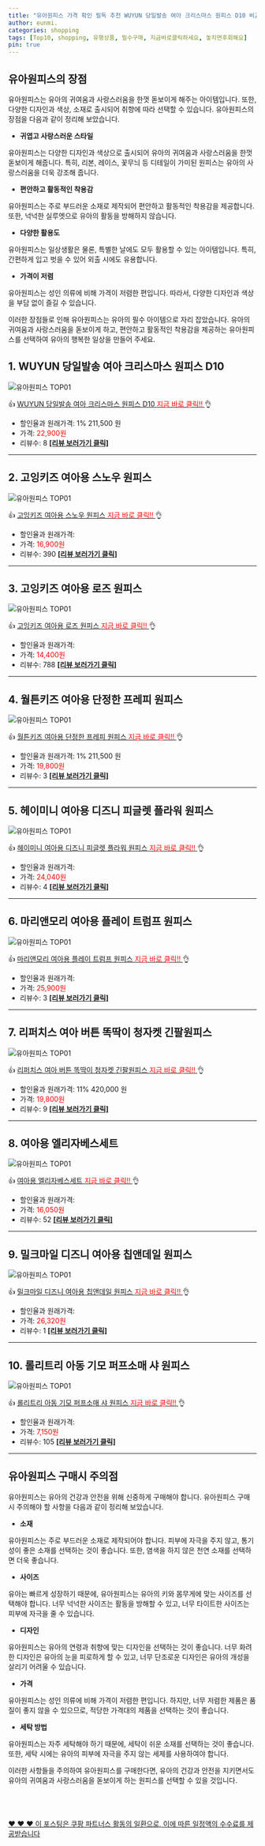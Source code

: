 ```yaml
---
title: "유아원피스 가격 확인 필독 추천 WUYUN 당일발송 여아 크리스마스 원피스 D10 비교 장점 구매가이드"
author: eunmi.
categories: shopping
tags: [Top10, shopping, 유행상품, 필수구매, 지금바로클릭하세요, 놓치면후회해요]
pin: true
---
```

## 유아원피스의 장점

유아원피스는 유아의 귀여움과 사랑스러움을 한껏 돋보이게 해주는 아이템입니다. 또한, 다양한 디자인과 색상, 소재로 출시되어 취향에 따라 선택할 수 있습니다. 유아원피스의 장점을 다음과 같이 정리해 보았습니다.

* **귀엽고 사랑스러운 스타일**

유아원피스는 다양한 디자인과 색상으로 출시되어 유아의 귀여움과 사랑스러움을 한껏 돋보이게 해줍니다. 특히, 리본, 레이스, 꽃무늬 등 디테일이 가미된 원피스는 유아의 사랑스러움을 더욱 강조해 줍니다.

* **편안하고 활동적인 착용감**

유아원피스는 주로 부드러운 소재로 제작되어 편안하고 활동적인 착용감을 제공합니다. 또한, 넉넉한 실루엣으로 유아의 활동을 방해하지 않습니다.

* **다양한 활용도**

유아원피스는 일상생활은 물론, 특별한 날에도 모두 활용할 수 있는 아이템입니다. 특히, 간편하게 입고 벗을 수 있어 외출 시에도 유용합니다.

* **가격이 저렴**

유아원피스는 성인 의류에 비해 가격이 저렴한 편입니다. 따라서, 다양한 디자인과 색상을 부담 없이 즐길 수 있습니다.

이러한 장점들로 인해 유아원피스는 유아의 필수 아이템으로 자리 잡았습니다. 유아의 귀여움과 사랑스러움을 돋보이게 하고, 편안하고 활동적인 착용감을 제공하는 유아원피스를 선택하여 유아의 행복한 일상을 만들어 주세요.

   

## 1. WUYUN 당일발송 여아 크리스마스 원피스 D10

![유아원피스 TOP01](https://thumbnail8.coupangcdn.com/thumbnails/remote/230x230ex/image/vendor_inventory/a4e4/3a5f72f89781c66c2b98f00e0b5fcb8fa3a428b7b8bef380f59385c37c58.jpg)


👍 [WUYUN 당일발송 여아 크리스마스 원피스 D10 <font color=red> 지금 바로 클릭!! </font> ](https://link.coupang.com/re/AFFSDP?lptag=AF3617701&subid=GithubCoopas&pageKey=6473006223&traceid=V0-153&itemId=14136785851&vendorItemId=81383524360) 👌 


- 할인율과 원래가격: 1%  211,500   원
- 가격: <span style='color:red'>22,900원</span>
- 리뷰수: 8  [**[리뷰 보러가기 클릭]**](https://link.coupang.com/re/AFFSDP?lptag=AF3617701&subid=GithubCoopas&pageKey=6473006223&traceid=V0-153&itemId=14136785851&vendorItemId=81383524360)

---


   

## 2. 고잉키즈 여아용 스노우 원피스

![유아원피스 TOP01](https://thumbnail6.coupangcdn.com/thumbnails/remote/230x230ex/image/retail/images/2019/11/25/13/7/8c7906ba-5cfb-4dd9-80c4-836ec2326c4a.jpg)


👍 [고잉키즈 여아용 스노우 원피스 <font color=red> 지금 바로 클릭!! </font> ](https://link.coupang.com/re/AFFSDP?lptag=AF3617701&subid=GithubCoopas&pageKey=344013176&traceid=V0-153&itemId=1092906627&vendorItemId=5609136832) 👌 


- 할인율과 원래가격: 
- 가격: <span style='color:red'>16,900원</span>
- 리뷰수: 390  [**[리뷰 보러가기 클릭]**](https://link.coupang.com/re/AFFSDP?lptag=AF3617701&subid=GithubCoopas&pageKey=344013176&traceid=V0-153&itemId=1092906627&vendorItemId=5609136832)

---


   

## 3. 고잉키즈 여아용 로즈 원피스

![유아원피스 TOP01](https://thumbnail10.coupangcdn.com/thumbnails/remote/230x230ex/image/retail/images/2022/02/09/15/7/c4bccd0a-a2b1-4507-bf09-d3c6a50bfb7c.jpg)


👍 [고잉키즈 여아용 로즈 원피스 <font color=red> 지금 바로 클릭!! </font> ](https://link.coupang.com/re/AFFSDP?lptag=AF3617701&subid=GithubCoopas&pageKey=6331178684&traceid=V0-153&itemId=13239703282&vendorItemId=80497731309) 👌 


- 할인율과 원래가격: 
- 가격: <span style='color:red'>14,400원</span>
- 리뷰수: 788  [**[리뷰 보러가기 클릭]**](https://link.coupang.com/re/AFFSDP?lptag=AF3617701&subid=GithubCoopas&pageKey=6331178684&traceid=V0-153&itemId=13239703282&vendorItemId=80497731309)

---


   

## 4. 월튼키즈 여아용 단정한 프레피 원피스

![유아원피스 TOP01](https://thumbnail10.coupangcdn.com/thumbnails/remote/230x230ex/image/rs_quotation_api/gexvxapl/55a3ce5ace0c4448afd889391fb1cc1a.jpg)


👍 [월튼키즈 여아용 단정한 프레피 원피스 <font color=red> 지금 바로 클릭!! </font> ](https://link.coupang.com/re/AFFSDP?lptag=AF3617701&subid=GithubCoopas&pageKey=7563650703&traceid=V0-153&itemId=19932177493&vendorItemId=87031692997) 👌 


- 할인율과 원래가격: 1%  211,500   원
- 가격: <span style='color:red'>19,800원</span>
- 리뷰수: 3  [**[리뷰 보러가기 클릭]**](https://link.coupang.com/re/AFFSDP?lptag=AF3617701&subid=GithubCoopas&pageKey=7563650703&traceid=V0-153&itemId=19932177493&vendorItemId=87031692997)

---


   

## 5. 헤이미니 여아용 디즈니 피글렛 플라워 원피스

![유아원피스 TOP01](https://thumbnail7.coupangcdn.com/thumbnails/remote/230x230ex/image/vendor_inventory/6a5e/ff0e353a6a2182958cee82eb5ba489bab0d7f2c9eddd60c6ef97fc29f31f.jpg)


👍 [헤이미니 여아용 디즈니 피글렛 플라워 원피스 <font color=red> 지금 바로 클릭!! </font> ](https://link.coupang.com/re/AFFSDP?lptag=AF3617701&subid=GithubCoopas&pageKey=7565553324&traceid=V0-153&itemId=19941409817&vendorItemId=87040693211) 👌 


- 할인율과 원래가격: 
- 가격: <span style='color:red'>24,040원</span>
- 리뷰수: 4  [**[리뷰 보러가기 클릭]**](https://link.coupang.com/re/AFFSDP?lptag=AF3617701&subid=GithubCoopas&pageKey=7565553324&traceid=V0-153&itemId=19941409817&vendorItemId=87040693211)

---


   

## 6. 마리앤모리 여아용 플레이 트럼프 원피스

![유아원피스 TOP01](https://thumbnail9.coupangcdn.com/thumbnails/remote/230x230ex/image/retail/images/1830917089763557-d998f7e0-fda7-4407-8dfd-13159cc0fd31.jpg)


👍 [마리앤모리 여아용 플레이 트럼프 원피스 <font color=red> 지금 바로 클릭!! </font> ](https://link.coupang.com/re/AFFSDP?lptag=AF3617701&subid=GithubCoopas&pageKey=7102636513&traceid=V0-153&itemId=17733345881&vendorItemId=84898057348) 👌 


- 할인율과 원래가격: 
- 가격: <span style='color:red'>25,900원</span>
- 리뷰수: 3  [**[리뷰 보러가기 클릭]**](https://link.coupang.com/re/AFFSDP?lptag=AF3617701&subid=GithubCoopas&pageKey=7102636513&traceid=V0-153&itemId=17733345881&vendorItemId=84898057348)

---


   

## 7. 리퍼치스 여아 버튼 똑딱이 청자켓 긴팔원피스

![유아원피스 TOP01](https://thumbnail10.coupangcdn.com/thumbnails/remote/230x230ex/image/vendor_inventory/40d0/2bf129c9ab2d574af7302569895bc08b27a82371e98e46c52d43c76fee4d.jpg)


👍 [리퍼치스 여아 버튼 똑딱이 청자켓 긴팔원피스 <font color=red> 지금 바로 클릭!! </font> ](https://link.coupang.com/re/AFFSDP?lptag=AF3617701&subid=GithubCoopas&pageKey=7560982717&traceid=V0-153&itemId=19919581191&vendorItemId=87019317546) 👌 


- 할인율과 원래가격: 11%  420,000   원
- 가격: <span style='color:red'>19,800원</span>
- 리뷰수: 9  [**[리뷰 보러가기 클릭]**](https://link.coupang.com/re/AFFSDP?lptag=AF3617701&subid=GithubCoopas&pageKey=7560982717&traceid=V0-153&itemId=19919581191&vendorItemId=87019317546)

---


   

## 8. 여아용 엘리자베스세트

![유아원피스 TOP01](https://thumbnail10.coupangcdn.com/thumbnails/remote/230x230ex/image/retail/images/2021/10/21/9/5/810fa851-73a1-4cd1-adab-dd97730410ca.jpg)


👍 [여아용 엘리자베스세트 <font color=red> 지금 바로 클릭!! </font> ](https://link.coupang.com/re/AFFSDP?lptag=AF3617701&subid=GithubCoopas&pageKey=6136574985&traceid=V0-153&itemId=11739695146&vendorItemId=79013612439) 👌 


- 할인율과 원래가격: 
- 가격: <span style='color:red'>16,050원</span>
- 리뷰수: 52  [**[리뷰 보러가기 클릭]**](https://link.coupang.com/re/AFFSDP?lptag=AF3617701&subid=GithubCoopas&pageKey=6136574985&traceid=V0-153&itemId=11739695146&vendorItemId=79013612439)

---


   

## 9. 밀크마일 디즈니 여아용 칩앤데일 원피스

![유아원피스 TOP01](https://thumbnail10.coupangcdn.com/thumbnails/remote/230x230ex/image/vendor_inventory/547c/34e472d420f38fd77e43f66a9c975dce36d1bead3b50368b85a9d766f633.jpg)


👍 [밀크마일 디즈니 여아용 칩앤데일 원피스 <font color=red> 지금 바로 클릭!! </font> ](https://link.coupang.com/re/AFFSDP?lptag=AF3617701&subid=GithubCoopas&pageKey=7534549567&traceid=V0-153&itemId=19791717569&vendorItemId=86894284725) 👌 


- 할인율과 원래가격: 
- 가격: <span style='color:red'>26,320원</span>
- 리뷰수: 1  [**[리뷰 보러가기 클릭]**](https://link.coupang.com/re/AFFSDP?lptag=AF3617701&subid=GithubCoopas&pageKey=7534549567&traceid=V0-153&itemId=19791717569&vendorItemId=86894284725)

---


   

## 10. 롤리트리 아동 기모 퍼프소매 샤 원피스

![유아원피스 TOP01](https://thumbnail8.coupangcdn.com/thumbnails/remote/230x230ex/image/retail/images/8140805910506784-4f8b9631-dd14-4a6a-a534-c346641fb0f7.jpg)


👍 [롤리트리 아동 기모 퍼프소매 샤 원피스 <font color=red> 지금 바로 클릭!! </font> ](https://link.coupang.com/re/AFFSDP?lptag=AF3617701&subid=GithubCoopas&pageKey=6614724771&traceid=V0-153&itemId=15014412172&vendorItemId=82237170855) 👌 


- 할인율과 원래가격: 
- 가격: <span style='color:red'>7,150원</span>
- 리뷰수: 105  [**[리뷰 보러가기 클릭]**](https://link.coupang.com/re/AFFSDP?lptag=AF3617701&subid=GithubCoopas&pageKey=6614724771&traceid=V0-153&itemId=15014412172&vendorItemId=82237170855)

---
## 유아원피스 구매시 주의점

유아원피스는 유아의 건강과 안전을 위해 신중하게 구매해야 합니다. 유아원피스 구매 시 주의해야 할 사항을 다음과 같이 정리해 보았습니다.

* **소재**

유아원피스는 주로 부드러운 소재로 제작되어야 합니다. 피부에 자극을 주지 않고, 통기성이 좋은 소재를 선택하는 것이 좋습니다. 또한, 염색을 하지 않은 천연 소재를 선택하면 더욱 좋습니다.

* **사이즈**

유아는 빠르게 성장하기 때문에, 유아원피스는 유아의 키와 몸무게에 맞는 사이즈를 선택해야 합니다. 너무 넉넉한 사이즈는 활동을 방해할 수 있고, 너무 타이트한 사이즈는 피부에 자극을 줄 수 있습니다.

* **디자인**

유아원피스는 유아의 연령과 취향에 맞는 디자인을 선택하는 것이 좋습니다. 너무 화려한 디자인은 유아의 눈을 피로하게 할 수 있고, 너무 단조로운 디자인은 유아의 개성을 살리기 어려울 수 있습니다.

* **가격**

유아원피스는 성인 의류에 비해 가격이 저렴한 편입니다. 하지만, 너무 저렴한 제품은 품질이 좋지 않을 수 있으므로, 적당한 가격대의 제품을 선택하는 것이 좋습니다.

* **세탁 방법**

유아원피스는 자주 세탁해야 하기 때문에, 세탁이 쉬운 소재를 선택하는 것이 좋습니다. 또한, 세탁 시에는 유아의 피부에 자극을 주지 않는 세제를 사용하여야 합니다.

이러한 사항들을 주의하여 유아원피스를 구매한다면, 유아의 건강과 안전을 지키면서도 유아의 귀여움과 사랑스러움을 돋보이게 하는 원피스를 선택할 수 있을 것입니다.<br><br><br><br><br> [ ❤ ❤ ❤ 이 포스팅은 쿠팡 파트너스 활동의 일환으로, 이에 따른 일정액의 수수료를 제공받습니다](https://link.coupang.com/a/bcEFyh)